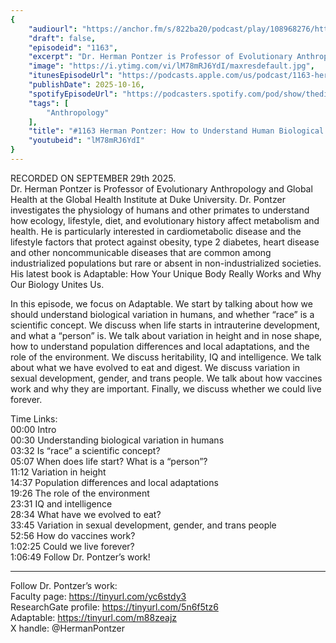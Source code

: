 ```yaml
---
{
	"audiourl": "https://anchor.fm/s/822ba20/podcast/play/108968276/https%3A%2F%2Fd3ctxlq1ktw2nl.cloudfront.net%2Fstaging%2F2025-8-29%2F04ef3533-5cb3-20ae-6057-e0e137987eeb.m4a",
	"draft": false,
	"episodeid": "1163",
	"excerpt": "Dr. Herman Pontzer is Professor of Evolutionary Anthropology and Global Health at the Global Health Institute at Duke University. Dr. Pontzer investigates the physiology of humans and other primates to understand how ecology, lifestyle, diet, and evolutionary history affect metabolism and health. He is particularly interested in cardiometabolic disease and the lifestyle factors that protect against obesity, type 2 diabetes, heart disease and other noncommunicable diseases that are common among industrialized populations but rare or absent in non-industrialized societies. His latest book is Adaptable: How Your Unique Body Really Works and Why Our Biology Unites Us.",
	"image": "https://i.ytimg.com/vi/lM78mRJ6YdI/maxresdefault.jpg",
	"itunesEpisodeUrl": "https://podcasts.apple.com/us/podcast/1163-herman-pontzer-how-to-understand-human-biological/id1451347236?i=1000732181688&uo=4",
	"publishDate": 2025-10-16,
	"spotifyEpisodeUrl": "https://podcasters.spotify.com/pod/show/thedissenter/episodes/1163-Herman-Pontzer-How-to-Understand-Human-Biological-Variation-Race--Height--Gender--and-More-e38rusk",
	"tags": [
		"Anthropology"
	],
	"title": "#1163 Herman Pontzer: How to Understand Human Biological Variation: \"Race\", Height, Gender, and More",
	"youtubeid": "lM78mRJ6YdI"
}
---
```

RECORDED ON SEPTEMBER 29th 2025.  
Dr. Herman Pontzer is Professor of Evolutionary Anthropology and Global Health at the Global Health Institute at Duke University. Dr. Pontzer investigates the physiology of humans and other primates to understand how ecology, lifestyle, diet, and evolutionary history affect metabolism and health. He is particularly interested in cardiometabolic disease and the lifestyle factors that protect against obesity, type 2 diabetes, heart disease and other noncommunicable diseases that are common among industrialized populations but rare or absent in non-industrialized societies. His latest book is Adaptable: How Your Unique Body Really Works and Why Our Biology Unites Us.

In this episode, we focus on Adaptable. We start by talking about how we should understand biological variation in humans, and whether “race” is a scientific concept. We discuss when life starts in intrauterine development, and what a “person” is. We talk about variation in height and in nose shape, how to understand population differences and local adaptations, and the role of the environment. We discuss heritability, IQ and intelligence. We talk about what we have evolved to eat and digest. We discuss variation in sexual development, gender, and trans people. We talk about how vaccines work and why they are important. Finally, we discuss whether we could live forever.

Time Links:  
<time>00:00</time> Intro  
<time>00:30</time> Understanding biological variation in humans  
<time>03:32</time> Is “race” a scientific concept?  
<time>05:07</time> When does life start? What is a “person”?  
<time>11:12</time> Variation in height  
<time>14:37</time> Population differences and local adaptations  
<time>19:26</time> The role of the environment  
<time>23:31</time> IQ and intelligence  
<time>28:34</time> What have we evolved to eat?  
<time>33:45</time> Variation in sexual development, gender, and trans people  
<time>52:56</time> How do vaccines work?  
<time>1:02:25</time> Could we live forever?  
<time>1:06:49</time> Follow Dr. Pontzer’s work!

---

Follow Dr. Pontzer’s work:  
Faculty page: https://tinyurl.com/yc6stdy3  
ResearchGate profile: https://tinyurl.com/5n6f5tz6  
Adaptable: https://tinyurl.com/m88zeajz  
X handle: @HermanPontzer
